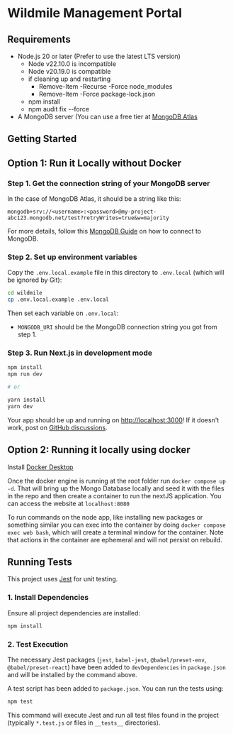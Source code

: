 # Wildmile Management Portal

## Requirements

- Node.js 20 or later (Prefer to use the latest LTS version)
    - Node v22.10.0 is incompatible
    - Node v20.19.0 is compatible
    - if cleaning up and restarting
        - Remove-Item -Recurse -Force node_modules
        - Remove-Item -Force package-lock.json
    - npm install
    - npm audit fix --force
- A MongoDB server (You can use a free tier at [MongoDB Atlas](https://www.mongodb.com/cloud/atlas)

## Getting Started

## Option 1: Run it Locally without Docker

### Step 1. Get the connection string of your MongoDB server

In the case of MongoDB Atlas, it should be a string like this:

```
mongodb+srv://<username>:<password>@my-project-abc123.mongodb.net/test?retryWrites=true&w=majority
```

For more details, follow this [MongoDB Guide](https://docs.mongodb.com/guides/server/drivers/) on how to connect to MongoDB.

### Step 2. Set up environment variables

Copy the `.env.local.example` file in this directory to `.env.local` (which will be ignored by Git):

```bash
cd wildmile
cp .env.local.example .env.local
```

Then set each variable on `.env.local`:

- `MONGODB_URI` should be the MongoDB connection string you got from step 1.

### Step 3. Run Next.js in development mode

```bash
npm install
npm run dev

# or

yarn install
yarn dev
```

Your app should be up and running on [http://localhost:3000](http://localhost:3000)! If it doesn't work, post on [GitHub discussions](https://github.com/vercel/next.js/discussions).


## Option 2: Running it locally using docker

Install [Docker Desktop](https://www.docker.com/products/docker-desktop/) 

Once the docker engine is running at the root folder run `docker compose up -d`. That will bring up the Mongo Database locally and seed it with the files in the repo and then create a container to run the nextJS application. You can access the website at `localhost:8080`

To run commands on the node app, like installing new packages or something similar you can exec into the container by doing `docker compose exec web bash`, which will create a terminal window for the container. Note that actions in the container are ephemeral and will not persist on rebuild.

## Running Tests

This project uses [Jest](https://jestjs.io/) for unit testing.

### 1. Install Dependencies

Ensure all project dependencies are installed:
```bash
npm install
```

### 2. Test Execution

The necessary Jest packages (`jest`, `babel-jest`, `@babel/preset-env`, `@babel/preset-react`) have been added to `devDependencies` in `package.json` and will be installed by the command above.

A test script has been added to `package.json`. You can run the tests using:
```bash
npm test
```
This command will execute Jest and run all test files found in the project (typically `*.test.js` or files in `__tests__` directories).